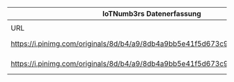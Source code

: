 |IoTNumb3rs Datenerfassung|||||||||||
| ---- | ---- | ---- | ---- | ---- | ---- | ---- | ---- | ---- | ---- | ---- |
||||||||||||
|URL|home_url|filename|device_class|device_count|market_class|market_volume|prognosis_year|publication_year|authorship_class|Dropbox folder|
|https://i.pinimg.com/originals/8d/b4/a9/8db4a9bb5e41f5d673c9ea022a308e4f.png|https://www.pinterest.de/pin/306315212136687831/|file3_8db4a9bb5e41f5d673c9ea022a308e4f.png|||size|1644000000|2021|2015|Scientist|marielledemuth/20190104-1800|
|https://i.pinimg.com/originals/8d/b4/a9/8db4a9bb5e41f5d673c9ea022a308e4f.png|https://www.pinterest.de/pin/306315212136687831/|file3_8db4a9bb5e41f5d673c9ea022a308e4f.png|||size|298000000|2015|2015|Scientist|marielledemuth/20190104-1800|
